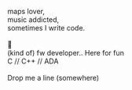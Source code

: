 maps lover,<br />
music addicted,<br />
sometimes I write code.<br />
<br />
:bicyclist:<br />
(kind of) fw developer.. Here for fun<br />
C // C++ // ADA<br />
<br />
Drop me a line (somewhere)<br />
